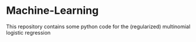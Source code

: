 # Machine-Learning
This repository contains some python code for the (regularized) multinomial logistic regression
